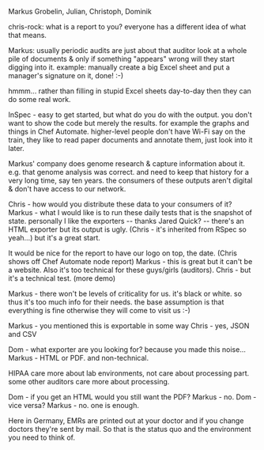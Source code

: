 Markus Grobelin, Julian, Christoph, Dominik

chris-rock: what is a report to you? everyone has a different idea of what that means.

Markus:
usually periodic audits are just about that auditor look at a whole pile of documents & only if something "appears" wrong will they start digging into it.
example: manually create a big Excel sheet and put a manager's signature on it, done! :-)

hmmm... rather than filling in stupid Excel sheets day-to-day then they can do some real work.

InSpec - easy to get started, but what do you do with the output. you don't want to show the code but merely the results. for example the graphs and things in Chef Automate. higher-level people don't have Wi-Fi say on the train, they like to read paper documents and annotate them, just look into it later.

Markus' company does genome research & capture information about it. e.g. that genome analysis was correct. and need to keep that history for a very long time, say ten years. the consumers of these outputs aren't digital & don't have access to our network.

Chris - how would you distribute these data to your consumers of it?
Markus - what I would like is to run these daily tests that is the snapshot of state. personally I like the exporters -- thanks Jared Quick? -- there's an HTML exporter but its output is ugly. (Chris - it's inherited from RSpec so yeah...) but it's a great start.

It would be nice for the report to have our logo on top, the date.
(Chris shows off Chef Automate node report)
Markus - this is great but it can't be a website. Also it's too technical for these guys/girls (auditors).
Chris - but it's a technical test. (more demo)

Markus - there won't be levels of criticality for us. it's black or white. so thus it's too much info for their needs. the base assumption is that everything is fine otherwise they will come to visit us :-)

Markus - you mentioned this is exportable in some way
Chris - yes, JSON and CSV

Dom - what exporter are you looking for? because you made this noise...
Markus - HTML or PDF. and non-technical.

HIPAA care more about lab environments, not care about processing part.
some other auditors care more about processing.

Dom - if you get an HTML would you still want the PDF?
Markus - no.
Dom - vice versa?
Markus - no. one is enough.

Here in Germany, EMRs are printed out at your doctor and if you change doctors they're sent by mail. So that is the status quo and the environment you need to think of.